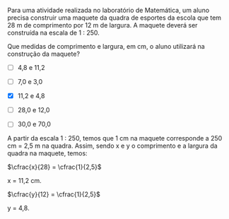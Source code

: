 

Para uma atividade realizada no laboratório de Matemática, um aluno precisa construir uma maquete da quadra de esportes da escola que tem 28 m de comprimento por 12 m de largura. A maquete deverá ser construída na escala de 1 : 250.

Que medidas de comprimento e largura, em cm, o aluno utilizará na construção da maquete?



- [ ] 4,8 e 11,2
- [ ] 7,0 e 3,0
- [x] 11,2 e 4,8
- [ ] 28,0 e 12,0
- [ ] 30,0 e 70,0


A partir da escala 1 : 250, temos que 1 cm na maquete corresponde a 250 cm = 2,5 m na quadra. Assim, sendo x e y o comprimento e a largura da quadra na maquete, temos:

$\cfrac{x}{28} = \cfrac{1}{2,5}$

x = 11,2 cm.

$\cfrac{y}{12} = \cfrac{1}{2,5}$

y = 4,8.

        